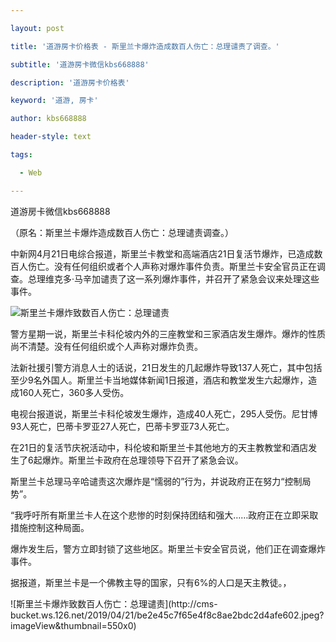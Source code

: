 ---
layout: post
title: '道游房卡价格表 - 斯里兰卡爆炸造成数百人伤亡：总理谴责了调查。'
subtitle: '道游房卡微信kbs668888'
description: '道游房卡价格表'
keyword: '道游, 房卡'
author: kbs668888
header-style: text
tags:
  - Web
---
道游房卡微信kbs668888

（原名：斯里兰卡爆炸造成数百人伤亡：总理谴责调查。）

中新网4月21日电综合报道，斯里兰卡教堂和高端酒店21日复活节爆炸，已造成数百人伤亡。没有任何组织或者个人声称对爆炸事件负责。斯里兰卡安全官员正在调查。总理维克多·马辛加谴责了这一系列爆炸事件，并召开了紧急会议来处理这些事件。

![斯里兰卡爆炸致数百人伤亡：总理谴责](http://crawl.ws.126.net/6b70fe1f856e5e1655656cd98db3cc40.jpg)

警方星期一说，斯里兰卡科伦坡内外的三座教堂和三家酒店发生爆炸。爆炸的性质尚不清楚。没有任何组织或个人声称对爆炸负责。

法新社援引警方消息人士的话说，21日发生的几起爆炸导致137人死亡，其中包括至少9名外国人。斯里兰卡当地媒体新闻1日报道，酒店和教堂发生六起爆炸，造成160人死亡，360多人受伤。

电视台报道说，斯里兰卡科伦坡发生爆炸，造成40人死亡，295人受伤。尼甘博93人死亡，巴蒂卡罗亚27人死亡，巴蒂卡罗亚73人死亡。

在21日的复活节庆祝活动中，科伦坡和斯里兰卡其他地方的天主教教堂和酒店发生了6起爆炸。斯里兰卡政府在总理领导下召开了紧急会议。

斯里兰卡总理马辛哈谴责这次爆炸是“懦弱的”行为，并说政府正在努力“控制局势”。

“我呼吁所有斯里兰卡人在这个悲惨的时刻保持团结和强大……政府正在立即采取措施控制这种局面。

爆炸发生后，警方立即封锁了这些地区。斯里兰卡安全官员说，他们正在调查爆炸事件。

据报道，斯里兰卡是一个佛教主导的国家，只有6%的人口是天主教徒。，

![斯里兰卡爆炸致数百人伤亡：总理谴责](http://cms-
bucket.ws.126.net/2019/04/21/be2e45c7f65e4f8c8ae2bdc2d4afe602.jpeg?imageView&thumbnail=550x0)  

  

